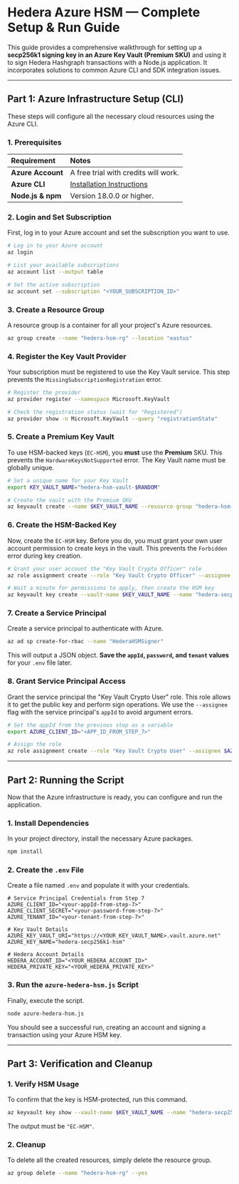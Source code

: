 # Hedera Azure HSM — Complete Setup & Run Guide

This guide provides a comprehensive walkthrough for setting up a **secp256k1 signing key in an Azure Key Vault (Premium SKU)** and using it to sign Hedera Hashgraph transactions with a Node.js application. It incorporates solutions to common Azure CLI and SDK integration issues.

---

## Part 1: Azure Infrastructure Setup (CLI)

These steps will configure all the necessary cloud resources using the Azure CLI.

### 1. Prerequisites

| Requirement | Notes |
| :--- | :--- |
| **Azure Account** | A free trial with credits will work. |
| **Azure CLI** | [Installation Instructions](https://docs.microsoft.com/en-us/cli/azure/install-azure-cli) |
| **Node.js & npm** | Version 18.0.0 or higher. |

### 2. Login and Set Subscription

First, log in to your Azure account and set the subscription you want to use.

```bash
# Log in to your Azure account
az login

# List your available subscriptions
az account list --output table

# Set the active subscription
az account set --subscription "<YOUR_SUBSCRIPTION_ID>"
````

### 3\. Create a Resource Group

A resource group is a container for all your project's Azure resources.

```bash
az group create --name "hedera-hsm-rg" --location "eastus"
```

### 4\. Register the Key Vault Provider

Your subscription must be registered to use the Key Vault service. This step prevents the `MissingSubscriptionRegistration` error.

```bash
# Register the provider
az provider register --namespace Microsoft.KeyVault

# Check the registration status (wait for "Registered")
az provider show -n Microsoft.KeyVault --query "registrationState"
```

### 5\. Create a Premium Key Vault

To use HSM-backed keys (`EC-HSM`), you **must** use the **Premium** SKU. This prevents the `HardwareKeysNotSupported` error. The Key Vault name must be globally unique.

```bash
# Set a unique name for your Key Vault
export KEY_VAULT_NAME="hedera-hsm-vault-$RANDOM"

# Create the vault with the Premium SKU
az keyvault create --name $KEY_VAULT_NAME --resource-group "hedera-hsm-rg" --location "eastus" --sku "Premium"
```

### 6\. Create the HSM-Backed Key

Now, create the `EC-HSM` key. Before you do, you must grant your own user account permission to create keys in the vault. This prevents the `Forbidden` error during key creation.

```bash
# Grant your user account the "Key Vault Crypto Officer" role
az role assignment create --role "Key Vault Crypto Officer" --assignee <YOUR_EMAIL_LOGIN> --scope "/subscriptions/<YOUR_SUBSCRIPTION_ID>/resourceGroups/hedera-hsm-rg/providers/Microsoft.KeyVault/vaults/$KEY_VAULT_NAME"

# Wait a minute for permissions to apply, then create the HSM key
az keyvault key create --vault-name $KEY_VAULT_NAME --name "hedera-secp256k1-hsm" --kty "EC-HSM" --curve "P-256K"
```

### 7\. Create a Service Principal

Create a service principal to authenticate with Azure.

```bash
az ad sp create-for-rbac --name "HederaHSMSigner"
```

This will output a JSON object. **Save the `appId`, `password`, and `tenant` values** for your `.env` file later.

### 8\. Grant Service Principal Access

Grant the service principal the "Key Vault Crypto User" role. This role allows it to get the public key and perform sign operations. We use the `--assignee` flag with the service principal's `appId` to avoid argument errors.

```bash
# Set the appId from the previous step as a variable
export AZURE_CLIENT_ID="<APP_ID_FROM_STEP_7>"

# Assign the role
az role assignment create --role "Key Vault Crypto User" --assignee $AZURE_CLIENT_ID --scope "/subscriptions/<YOUR_SUBSCRIPTION_ID>/resourceGroups/hedera-hsm-rg/providers/Microsoft.KeyVault/vaults/$KEY_VAULT_NAME"
```

-----

## Part 2: Running the Script

Now that the Azure infrastructure is ready, you can configure and run the application.

### 1\. Install Dependencies

In your project directory, install the necessary Azure packages.

```bash
npm install 
```

### 2\. Create the `.env` File

Create a file named `.env` and populate it with your credentials.

```
# Service Principal Credentials from Step 7
AZURE_CLIENT_ID="<your-appId-from-step-7>"
AZURE_CLIENT_SECRET="<your-password-from-step-7>"
AZURE_TENANT_ID="<your-tenant-from-step-7>"

# Key Vault Details
AZURE_KEY_VAULT_URI="https://<YOUR_KEY_VAULT_NAME>.vault.azure.net"
AZURE_KEY_NAME="hedera-secp256k1-hsm"

# Hedera Account Details
HEDERA_ACCOUNT_ID="<YOUR_HEDERA_ACCOUNT_ID>"
HEDERA_PRIVATE_KEY="<YOUR_HEDERA_PRIVATE_KEY>"
```

### 3\. Run the `azure-hedera-hsm.js` Script

Finally, execute the script.

```bash
node azure-hedera-hsm.js
```

You should see a successful run, creating an account and signing a transaction using your Azure HSM key.

-----

## Part 3: Verification and Cleanup

### 1\. Verify HSM Usage

To confirm that the key is HSM-protected, run this command.

```bash
az keyvault key show --vault-name $KEY_VAULT_NAME --name "hedera-secp256k1-hsm" --query "key.kty"
```

The output must be `"EC-HSM"`.

### 2\. Cleanup

To delete all the created resources, simply delete the resource group.

```bash
az group delete --name "hedera-hsm-rg" --yes
```